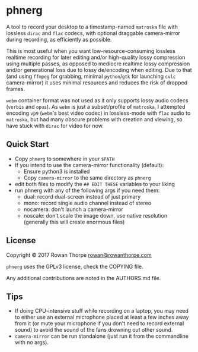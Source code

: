 phnerg
======

A tool to record your desktop to a timestamp-named `matroska` file with
lossless `dirac` and `flac` codecs, with optional draggable camera-mirror
during recording, as efficiently as possible.

This is most useful when you want low-resource-consuming lossless realtime
recording for later editing and/or high-quality lossy compression using
multiple passes, as opposed to mediocre realtime lossy compression and/or
generational loss due to lossy de/encoding when editing. Due to that (and
using `ffmpeg` for grabbing, minimal `python`/`gtk` for launching `cvlc`
camera-mirror) it uses minimal resources and reduces the risk of dropped
frames.

`webm` container format was not used as it only supports lossy audio codecs
(`vorbis` and `opus`). As `webm` is just a subset/profile of `matroska`, I
attempted encoding `vp9` (`webm`'s best video codec) in lossless-mode with
`flac` audio to `matroska`, but had many obscure problems with creation and
viewing, so have stuck with `dirac` for video for now.

Quick Start
-----------

* Copy `phnerg` to somewhere in your `$PATH`
* If you intend to use the camera-mirror functionality (default):
    * Ensure python3 is installed
    * Copy `camera-mirror` to the same directory as `phnerg`
* edit both files to modify the `## EDIT THESE` variables to your liking
* run phnerg with any of the following args if you need them:
    * dual: record dual-screen instead of just primary
    * mono: record single audio channel instead of stereo
    * nocamera: don't launch a camera-mirror
    * noscale: don't scale the image down, use native resolution (generally
      this will create enormous files)

License
-------

Copyright © 2017 Rowan Thorpe <rowan@rowanthorpe.com>

`phnerg` uses the GPLv3 license, check the COPYING file.

Any additional contributions are noted in the AUTHORS.md file.

Tips
----

* If doing CPU-intensive stuff while recording on a laptop, you may need to
  either use an external microphone placed at least a few inches away from it
  (or mute your microphone if you don't need to record external sound) to avoid
  the sound of the fans drowning out other sound.
* `camera-mirror` can be run standalone (just run it from the commandline with
  no args).